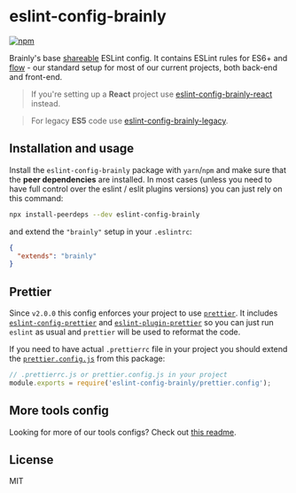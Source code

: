 # eslint-config-brainly

[![npm](https://img.shields.io/npm/v/eslint-config-brainly.svg)](https://www.npmjs.com/package/eslint-config-brainly)

Brainly's base
[shareable](https://eslint.org/docs/developer-guide/shareable-configs) ESLint
config. It contains ESLint rules for ES6+ and [flow](https://flow.org/) - our
standard setup for most of our current projects, both back-end and front-end.

> If you're setting up a **React** project use
> [eslint-config-brainly-react](https://github.com/brainly/frontend-tools-configs/tree/master/packages/eslint-config-brainly-react)
> instead.

> For legacy **ES5** code use
> [eslint-config-brainly-legacy](https://github.com/brainly/frontend-tools-configs/tree/master/packages/eslint-config-brainly-legacy).

## Installation and usage

Install the `eslint-config-brainly` package with `yarn`/`npm` and make sure that
the **peer dependencies** are installed. In most cases (unless you need to have
full control over the eslint / eslit plugins versions) you can just rely on this
command:

```sh
npx install-peerdeps --dev eslint-config-brainly
```

and extend the `"brainly"` setup in your `.eslintrc`:

```json
{
  "extends": "brainly"
}
```

## Prettier
Since `v2.0.0` this config enforces your project to use [`prettier`](https://prettier.io/). It includes [`eslint-config-prettier`](https://github.com/prettier/eslint-config-prettier/) and [`eslint-plugin-prettier`](https://github.com/prettier/eslint-plugin-prettier/) so you can just run `eslint` as usual and `prettier` will be used to reformat the code. 

If you need to have actual `.prettierrc` file in your project you should extend the [`prettier.config.js`](./prettier.config.js) from this package:
```js
// .prettierrc.js or prettier.config.js in your project
module.exports = require('eslint-config-brainly/prettier.config');
```

## More tools config

Looking for more of our tools configs? Check out [this
readme](https://github.com/brainly/frontend-tools-configs).

## License

MIT
